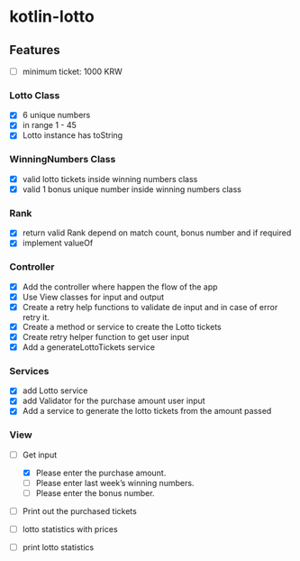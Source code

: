 # kotlin-lotto

## Features

- [ ] minimum ticket: 1000 KRW
### Lotto Class
- [x] 6 unique numbers
- [x] in range 1 - 45 
- [x] Lotto instance has toString
### WinningNumbers Class
- [x] valid lotto tickets inside winning numbers class
- [x] valid 1 bonus unique number inside winning numbers class

### Rank
- [x] return valid Rank depend on match count, bonus number and if required
- [x] implement valueOf

### Controller
- [x] Add the controller where happen the flow of the app
- [x] Use View classes for input and output
- [x] Create a retry help functions to validate de input and in case of error retry it.
- [x] Create a method or service to create the Lotto tickets
- [x] Create retry helper function to get user input
- [x] Add a generateLottoTickets service

### Services
- [x] add Lotto service
- [x] add Validator for the purchase amount user input
- [x] Add a service to generate the lotto tickets from the amount passed

### View
- [ ] Get input
  - [x] Please enter the purchase amount.
  - [ ] Please enter last week’s winning numbers.
  - [ ] Please enter the bonus number.
- [ ] Print out the purchased tickets


- [ ] lotto statistics with prices
- [ ] print lotto statistics